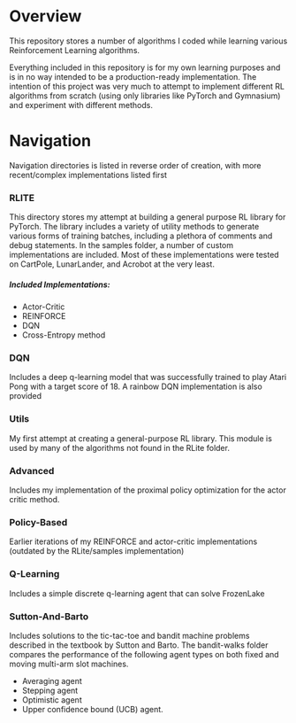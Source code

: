 # Overview
This repository stores a number of algorithms I coded while learning various Reinforcement Learning algorithms.

Everything included in this repository is for my own learning purposes and is in no way intended to be a 
production-ready implementation. The intention of this project
was very much to attempt to implement different RL algorithms from scratch (using only libraries like 
PyTorch and Gymnasium) and experiment with different methods.

# Navigation
Navigation directories is listed in reverse order of creation, 
with more recent/complex implementations listed first

### RLITE
This directory stores my attempt at building a general purpose RL library for PyTorch.
The library includes a variety of utility methods to generate various forms of training batches,
including a plethora of comments and debug statements.
In the samples folder, a number of custom implementations are included.
Most of these implementations were tested on CartPole, LunarLander, and Acrobot at the very least.
##### Included Implementations:
- Actor-Critic
- REINFORCE
- DQN
- Cross-Entropy method

### DQN
Includes a deep q-learning model that was successfully trained to play
Atari Pong with a target score of 18. A rainbow DQN implementation is
also provided

### Utils
My first attempt at creating a general-purpose RL library. This module is
used by many of the algorithms not found in the RLite folder.

### Advanced
Includes my implementation of the proximal policy optimization for the actor critic method.

### Policy-Based
Earlier iterations of my REINFORCE and actor-critic implementations (outdated by the RLite/samples implementation)

### Q-Learning
Includes a simple discrete q-learning agent that can solve FrozenLake

### Sutton-And-Barto
Includes solutions to the tic-tac-toe and bandit machine problems described
in the textbook by Sutton and Barto. The bandit-walks folder compares the performance
of the following agent types on both fixed and moving multi-arm slot machines.
- Averaging agent
- Stepping agent
- Optimistic agent
- Upper confidence bound (UCB) agent.


